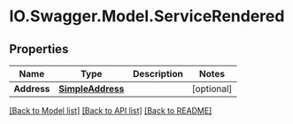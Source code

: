 # IO.Swagger.Model.ServiceRendered
## Properties

Name | Type | Description | Notes
------------ | ------------- | ------------- | -------------
**Address** | [**SimpleAddress**](SimpleAddress.md) |  | [optional] 

[[Back to Model list]](../README.md#documentation-for-models) [[Back to API list]](../README.md#documentation-for-api-endpoints) [[Back to README]](../README.md)

